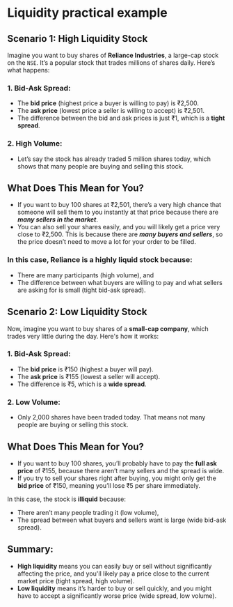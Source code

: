 # Liquidity practical example

## Scenario 1: High Liquidity Stock

Imagine you want to buy shares of **Reliance Industries**, a large-cap stock on the `NSE`. It’s a popular stock that trades millions of shares daily. Here’s what happens:

### 1. Bid-Ask Spread:

- The **bid price** (highest price a buyer is willing to pay) is ₹2,500.
- The **ask price** (lowest price a seller is willing to accept) is ₹2,501.
- The difference between the bid and ask prices is just ₹1, which is a **tight spread**.

### 2. High Volume:

- Let’s say the stock has already traded 5 million shares today, which shows that many people are buying and selling this stock.

## What Does This Mean for You?

- If you want to buy 100 shares at ₹2,501, there’s a very high chance that someone will sell them to you instantly at that price because there are **_many sellers in the market_**.
- You can also sell your shares easily, and you will likely get a price very close to ₹2,500. This is because there are **_many buyers and sellers_**, so the price doesn’t need to move a lot for your order to be filled.

### In this case, Reliance is a highly liquid stock because:

- There are many participants (high volume), and
- The difference between what buyers are willing to pay and what sellers are asking for is small (tight bid-ask spread).

## Scenario 2: Low Liquidity Stock

Now, imagine you want to buy shares of a **small-cap company**, which trades very little during the day. Here's how it works:

### 1. Bid-Ask Spread:

- The **bid price** is ₹150 (highest a buyer will pay).
- The **ask price** is ₹155 (lowest a seller will accept).
- The difference is ₹5, which is a **wide spread**.

### 2. Low Volume:

- Only 2,000 shares have been traded today. That means not many people are buying or selling this stock.

## What Does This Mean for You?

- If you want to buy 100 shares, you’ll probably have to pay the **full ask price** of ₹155, because there aren’t many sellers and the spread is wide.
- If you try to sell your shares right after buying, you might only get the **bid price** of ₹150, meaning you’ll lose ₹5 per share immediately.

In this case, the stock is **illiquid** because:

- There aren’t many people trading it (low volume),
- The spread between what buyers and sellers want is large (wide bid-ask spread).

## Summary:

- **High liquidity** means you can easily buy or sell without significantly affecting the price, and you'll likely pay a price close to the current market price (tight spread, high volume).
- **Low liquidity** means it’s harder to buy or sell quickly, and you might have to accept a significantly worse price (wide spread, low volume).
